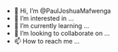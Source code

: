 - 👋 Hi, I’m @PaulJoshuaMafwenga
- 👀 I’m interested in ...
- 🌱 I’m currently learning ...
- 💞️ I’m looking to collaborate on ...
- 📫 How to reach me ...

<!---
PaulJoshuaMafwenga/PaulJoshuaMafwenga is a ✨ special ✨ repository because its `README.md` (this file) appears on your GitHub profile.
You can click the Preview link to take a look at your changes.
--->
